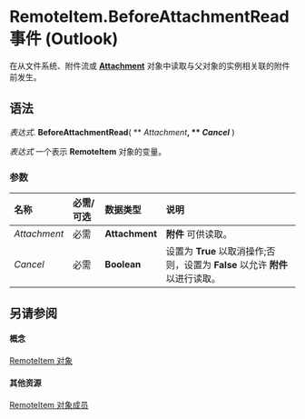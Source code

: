 
# RemoteItem.BeforeAttachmentRead 事件 (Outlook)

在从文件系统、附件流或  **[Attachment](3e11582b-ac90-0948-bc37-506570bb287b.md)** 对象中读取与父对象的实例相关联的附件前发生。


## 语法

 _表达式_. **BeforeAttachmentRead**( ** _Attachment_**, ** _Cancel_** )

 _表达式_ 一个表示 **RemoteItem** 对象的变量。


### 参数



|**名称**|**必需/可选**|**数据类型**|**说明**|
|:-----|:-----|:-----|:-----|
| _Attachment_|必需|**Attachment**|**附件** 可供读取。|
| _Cancel_|必需|**Boolean**|设置为 **True** 以取消操作;否则，设置为 **False** 以允许 **附件** 以进行读取。|

## 另请参阅


#### 概念


[RemoteItem 对象](6302aaff-cdcf-4d86-60f1-4bed15540d9f.md)
#### 其他资源


[RemoteItem 对象成员](15c0872e-88cc-9b9b-c31e-c15d6971e6e0.md)